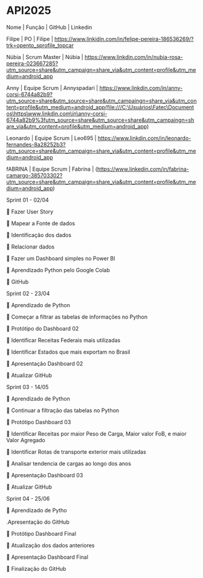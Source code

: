 # API2025

Nome | Função | GitHub | Linkedin

Filipe | PO | Filipe | https://www.linkidin.com/in/felipe-pereira-186536269/?trk=opento_sprofile_topcar

Núbia | Scrum Master | Núbia | https://www.linkdin.com/in/nubia-rosa-pereira-023667285?utm_source=share&utm_campaign=share_via&utm_content=profile&utm_medium=android_app

Anny | Equipe Scrum | Annyspadari | https://www.linkdin.com/in/anny-corsi-6744a82b9?utm_source=share&utm_source=share&utm_campaingn=share_via&utm_content=profile&utm_medium=android_app(file:///C:\Usuários\Fatec\Documentos\https\www.linkdin.com\in\anny-corsi-6744a82b9%3futm_source=share&utm_source=share&utm_campaingn=share_via&utm_content=profile&utm_medium=android_app)

Leonardo | Equipe Scrum | Leo695 | https://www.linkdin.com/in/leonardo-fernandes-8a28252b3?utm_source=share&utm_campaign=share_via&utm_content=profile&utm_medium=android_app

fABRINA | Equipe Scrum | Fabrina | (https://www.linkedin.com/in/fabrina-camargo-385703302?utm_source=share&utm_campaign=share_via&utm_content=profile&utm_medium=android_app)

Sprint 01 - 02/04

 Fazer User Story

 Mapear a Fonte de dados

 Identificação dos dados

 Relacionar dados

 Fazer um Dashboard simples no Power BI

 Aprendizado Python pelo Google Colab

 GitHub

Sprint 02 - 23/04

 Aprendizado de Python

 Começar a filtrar as tabelas de informações no Python

 Protótipo do Dashboard 02

 Identificar Receitas Federais mais utilizadas

 Identificar Estados que mais exportam no Brasil

 Apresentação Dashboard 02

 Atualizar GitHub

Sprint 03 - 14/05

 Aprendizado de Python

 Continuar a filtração das tabelas no Python

 Protótipo Dashboard 03

 Identificar Receitas por maior Peso de Carga, Maior valor FoB, e maior Valor Agregado

 Identificar Rotas de transporte exterior mais utilizadas

 Analisar tendencia de cargas ao longo dos anos

 Apresentação Dashboard 03

 Atualizar GitHub

Sprint 04 - 25/06

 Aprendizado de Pytho

.Apresentação do GitHub

 Protótipo Dashboard Final

 Atualização dos dados anteriores

 Apresentação Dashboard Final

 Finalização do GitHub

